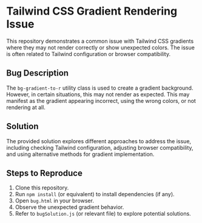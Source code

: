 # Tailwind CSS Gradient Rendering Issue

This repository demonstrates a common issue with Tailwind CSS gradients where they may not render correctly or show unexpected colors.  The issue is often related to Tailwind configuration or browser compatibility.

## Bug Description

The `bg-gradient-to-r` utility class is used to create a gradient background. However, in certain situations, this may not render as expected.  This may manifest as the gradient appearing incorrect, using the wrong colors, or not rendering at all. 

## Solution

The provided solution explores different approaches to address the issue, including checking Tailwind configuration, adjusting browser compatibility, and using alternative methods for gradient implementation.

## Steps to Reproduce

1. Clone this repository.
2. Run `npm install` (or equivalent) to install dependencies (if any).
3. Open `bug.html` in your browser. 
4. Observe the unexpected gradient behavior.
5. Refer to `bugSolution.js` (or relevant file) to explore potential solutions.
